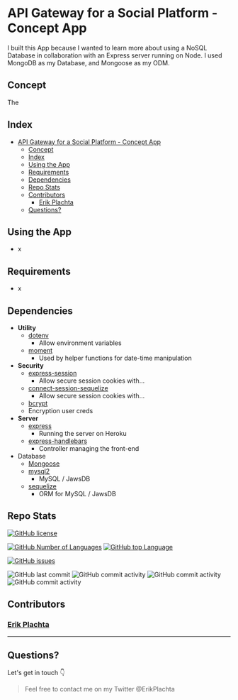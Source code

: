 # API Gateway for a Social Platform - Concept App

I built this App because I wanted to learn more about using a NoSQL Database in
collaboration with an Express server running on Node. I used MongoDB as my
Database, and Mongoose as my ODM.

## Concept

The

## Index

- [API Gateway for a Social Platform - Concept App](#api-gateway-for-a-social-platform---concept-app)
  - [Concept](#concept)
  - [Index](#index)
  - [Using the App](#using-the-app)
  - [Requirements](#requirements)
  - [Dependencies](#dependencies)
  - [Repo Stats](#repo-stats)
  - [Contributors](#contributors)
    - [Erik Plachta](#erik-plachta)
  - [Questions?](#questions)

## Using the App

- x

## Requirements

- x

## Dependencies

- **Utility**
  - [dotenv](#dotenv)
    - Allow environment variables
  - [moment](#moment)
    - Used by helper functions for date-time manipulation
- **Security**
  - [express-session](#express-session)
    - Allow secure session cookies with...
  - [connect-session-sequelize](#connect-session-sequelize)
    - Allow secure session cookies with...
  - [bcrypt](#bcrypt)
  - Encryption user creds
  <!-- - [Google API](https://www.npmjs.com/package/googleapis)  
    - User authentication -->
- **Server**
  - [express](#express)
    - Running the server on Heroku
  - [express-handlebars](#express-handlebars)
    - Controller managing the front-end
- Database
  - [Mongoose](https://www.npmjs.com/package/mongoose)
  - [mysql2](#mysql2)
    - MySQL / JawsDB
  - [sequelize](#sequelize)
    - ORM for MySQL / JawsDB

## Repo Stats

[![GitHub license](https://img.shields.io/github/license/ErikPlachta/api-gateway-express-mongodb)](https://github.com/ErikPlachta/api-gateway-express-mongodb)

[![GitHub Number of Languages](https://img.shields.io/github/languages/count/ErikPlachta/api-gateway-express-mongodb)](https://github.com/ErikPlachta/api-gateway-express-mongodb)
[![GitHub top Language](https://img.shields.io/github/languages/top/ErikPlachta/api-gateway-express-mongodb)](https://github.com/ErikPlachta/api-gateway-express-mongodb)

[![GitHub issues](https://img.shields.io/github/issues/ErikPlachta/api-gateway-express-mongodb)](https://github.com/ErikPlachta/api-gateway-express-mongodb/issues)

![GitHub last commit](https://img.shields.io/github/last-commit/erikplachta/api-gateway-express-mongodb)
![GitHub commit activity](https://img.shields.io/github/commit-activity/w/erikplachta/api-gateway-express-mongodb)
![GitHub commit activity](https://img.shields.io/github/commit-activity/m/erikplachta/api-gateway-express-mongodb)
![GitHub commit activity](https://img.shields.io/github/commit-activity/y/erikplachta/api-gateway-express-mongodb)

## Contributors

### [Erik Plachta](https://github.com/ErikPlachta)

---

## Questions?

Let's get in touch :point_down:

> Feel free to contact me on my Twitter @ErikPlachta
